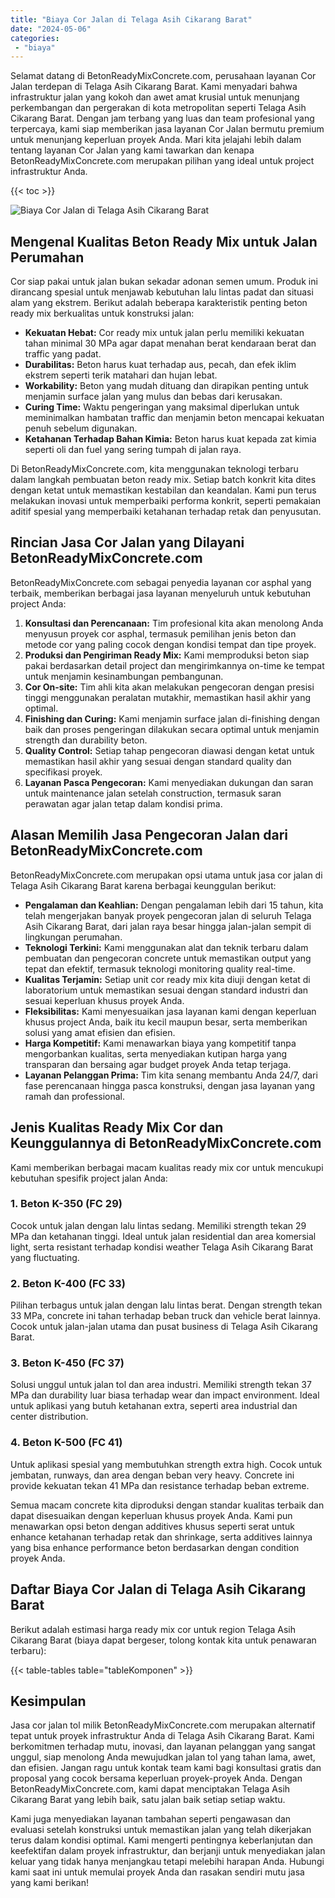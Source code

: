 ```yaml
---
title: "Biaya Cor Jalan di Telaga Asih Cikarang Barat"
date: "2024-05-06"
categories: 
 - "biaya"
---
```


Selamat datang di BetonReadyMixConcrete.com, perusahaan layanan Cor Jalan terdepan di Telaga Asih Cikarang Barat. Kami menyadari bahwa infrastruktur jalan yang kokoh dan awet amat krusial untuk menunjang perkembangan dan pergerakan di kota metropolitan seperti Telaga Asih Cikarang Barat. Dengan jam terbang yang luas dan team profesional yang terpercaya, kami siap memberikan jasa layanan Cor Jalan bermutu premium untuk menunjang keperluan proyek Anda. Mari kita jelajahi lebih dalam tentang layanan Cor Jalan yang kami tawarkan dan kenapa BetonReadyMixConcrete.com merupakan pilihan yang ideal untuk project infrastruktur Anda.

{{< toc >}}

![Biaya Cor Jalan di Telaga Asih Cikarang Barat](https://betoncor8.github.io/cor/harga-beton-readymix-concrete%20(9).png)

## Mengenal Kualitas Beton Ready Mix untuk Jalan Perumahan

Cor siap pakai untuk jalan bukan sekadar adonan semen umum. Produk ini dirancang spesial untuk menjawab kebutuhan lalu lintas padat dan situasi alam yang ekstrem. Berikut adalah beberapa karakteristik penting beton ready mix berkualitas untuk konstruksi jalan:

- **Kekuatan Hebat:** Cor ready mix untuk jalan perlu memiliki kekuatan tahan minimal 30 MPa agar dapat menahan berat kendaraan berat dan traffic yang padat.
- **Durabilitas:** Beton harus kuat terhadap aus, pecah, dan efek iklim ekstrem seperti terik matahari dan hujan lebat.
- **Workability:** Beton yang mudah dituang dan dirapikan penting untuk menjamin surface jalan yang mulus dan bebas dari kerusakan.
- **Curing Time:** Waktu pengeringan yang maksimal diperlukan untuk meminimalkan hambatan traffic dan menjamin beton mencapai kekuatan penuh sebelum digunakan.
- **Ketahanan Terhadap Bahan Kimia:** Beton harus kuat kepada zat kimia seperti oli dan fuel yang sering tumpah di jalan raya.

Di BetonReadyMixConcrete.com, kita menggunakan teknologi terbaru dalam langkah pembuatan beton ready mix. Setiap batch konkrit kita dites dengan ketat untuk memastikan kestabilan dan keandalan. Kami pun terus melakukan inovasi untuk memperbaiki performa konkrit, seperti pemakaian aditif spesial yang memperbaiki ketahanan terhadap retak dan penyusutan.

## Rincian Jasa Cor Jalan yang Dilayani BetonReadyMixConcrete.com

BetonReadyMixConcrete.com sebagai penyedia layanan cor asphal yang terbaik, memberikan berbagai jasa layanan menyeluruh untuk kebutuhan project Anda:

1. **Konsultasi dan Perencanaan:** Tim profesional kita akan menolong Anda menyusun proyek cor asphal, termasuk pemilihan jenis beton dan metode cor yang paling cocok dengan kondisi tempat dan tipe proyek.
2. **Produksi dan Pengiriman Ready Mix:** Kami memproduksi beton siap pakai berdasarkan detail project dan mengirimkannya on-time ke tempat untuk menjamin kesinambungan pembangunan.
3. **Cor On-site:** Tim ahli kita akan melakukan pengecoran dengan presisi tinggi menggunakan peralatan mutakhir, memastikan hasil akhir yang optimal.
4. **Finishing dan Curing:** Kami menjamin surface jalan di-finishing dengan baik dan proses pengeringan dilakukan secara optimal untuk menjamin strength dan durability beton.
5. **Quality Control:** Setiap tahap pengecoran diawasi dengan ketat untuk memastikan hasil akhir yang sesuai dengan standard quality dan specifikasi proyek.
6. **Layanan Pasca Pengecoran:** Kami menyediakan dukungan dan saran untuk maintenance jalan setelah construction, termasuk saran perawatan agar jalan tetap dalam kondisi prima.

## Alasan Memilih Jasa Pengecoran Jalan dari BetonReadyMixConcrete.com

BetonReadyMixConcrete.com merupakan opsi utama untuk jasa cor jalan di Telaga Asih Cikarang Barat karena berbagai keunggulan berikut:

- **Pengalaman dan Keahlian:** Dengan pengalaman lebih dari 15 tahun, kita telah mengerjakan banyak proyek pengecoran jalan di seluruh Telaga Asih Cikarang Barat, dari jalan raya besar hingga jalan-jalan sempit di lingkungan perumahan.
- **Teknologi Terkini:** Kami menggunakan alat dan teknik terbaru dalam pembuatan dan pengecoran concrete untuk memastikan output yang tepat dan efektif, termasuk teknologi monitoring quality real-time.
- **Kualitas Terjamin:** Setiap unit cor ready mix kita diuji dengan ketat di laboratorium untuk memastikan sesuai dengan standard industri dan sesuai keperluan khusus proyek Anda.
- **Fleksibilitas:** Kami menyesuaikan jasa layanan kami dengan keperluan khusus project Anda, baik itu kecil maupun besar, serta memberikan solusi yang amat efisien dan efisien.
- **Harga Kompetitif:** Kami menawarkan biaya yang kompetitif tanpa mengorbankan kualitas, serta menyediakan kutipan harga yang transparan dan bersaing agar budget proyek Anda tetap terjaga.
- **Layanan Pelanggan Prima:** Tim kita senang membantu Anda 24/7, dari fase perencanaan hingga pasca konstruksi, dengan jasa layanan yang ramah dan professional.

## Jenis Kualitas Ready Mix Cor dan Keunggulannya di BetonReadyMixConcrete.com

Kami memberikan berbagai macam kualitas ready mix cor untuk mencukupi kebutuhan spesifik project jalan Anda:

### 1\. Beton K-350 (FC 29)

Cocok untuk jalan dengan lalu lintas sedang. Memiliki strength tekan 29 MPa dan ketahanan tinggi. Ideal untuk jalan residential dan area komersial light, serta resistant terhadap kondisi weather Telaga Asih Cikarang Barat yang fluctuating.

### 2\. Beton K-400 (FC 33)

Pilihan terbagus untuk jalan dengan lalu lintas berat. Dengan strength tekan 33 MPa, concrete ini tahan terhadap beban truck dan vehicle berat lainnya. Cocok untuk jalan-jalan utama dan pusat business di Telaga Asih Cikarang Barat.

### 3\. Beton K-450 (FC 37)

Solusi unggul untuk jalan tol dan area industri. Memiliki strength tekan 37 MPa dan durability luar biasa terhadap wear dan impact environment. Ideal untuk aplikasi yang butuh ketahanan extra, seperti area industrial dan center distribution.

### 4\. Beton K-500 (FC 41)

Untuk aplikasi spesial yang membutuhkan strength extra high. Cocok untuk jembatan, runways, dan area dengan beban very heavy. Concrete ini provide kekuatan tekan 41 MPa dan resistance terhadap beban extreme.

Semua macam concrete kita diproduksi dengan standar kualitas terbaik dan dapat disesuaikan dengan keperluan khusus proyek Anda. Kami pun menawarkan opsi beton dengan additives khusus seperti serat untuk enhance ketahanan terhadap retak dan shrinkage, serta additives lainnya yang bisa enhance performance beton berdasarkan dengan condition proyek Anda.

## Daftar Biaya Cor Jalan di Telaga Asih Cikarang Barat

Berikut adalah estimasi harga ready mix cor untuk region Telaga Asih Cikarang Barat (biaya dapat bergeser, tolong kontak kita untuk penawaran terbaru):

{{< table-tables table="tableKomponen" >}}

## Kesimpulan

Jasa cor jalan tol milik BetonReadyMixConcrete.com merupakan alternatif tepat untuk proyek infrastruktur Anda di Telaga Asih Cikarang Barat. Kami berkomitmen terhadap mutu, inovasi, dan layanan pelanggan yang sangat unggul, siap menolong Anda mewujudkan jalan tol yang tahan lama, awet, dan efisien. Jangan ragu untuk kontak team kami bagi konsultasi gratis dan proposal yang cocok bersama keperluan proyek-proyek Anda. Dengan BetonReadyMixConcrete.com, kami dapat menciptakan Telaga Asih Cikarang Barat yang lebih baik, satu jalan baik setiap setiap waktu.

Kami juga menyediakan layanan tambahan seperti pengawasan dan evaluasi setelah konstruksi untuk memastikan jalan yang telah dikerjakan terus dalam kondisi optimal. Kami mengerti pentingnya keberlanjutan dan keefektifan dalam proyek infrastruktur, dan berjanji untuk menyediakan jalan keluar yang tidak hanya menjangkau tetapi melebihi harapan Anda. Hubungi kami saat ini untuk memulai proyek Anda dan rasakan sendiri mutu jasa yang kami berikan!
